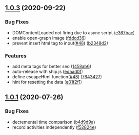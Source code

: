 ## [1.0.3](https://github.com/woowa-techcamp-2020/todo-14/compare/v1.0.2...v1.0.3) (2020-09-22)


### Bug Fixes

* DOMContentLoaded not firing due to async script ([e367bac](https://github.com/woowa-techcamp-2020/todo-14/commit/e367bac5115b833af2df0e428a05080fe707fcdc))
* enable open-graph image ([fddcd36](https://github.com/woowa-techcamp-2020/todo-14/commit/fddcd36a51bbb0a424dd9083cb58cc5cda6ac6a4))
* prevent insert html tag to input([#48](https://github.com/woowa-techcamp-2020/todo-14/issues/48)) ([b2348d2](https://github.com/woowa-techcamp-2020/todo-14/commit/b2348d275ca3240237af5f307b87ecb06edaed2e))


### Features

* add meta tags for better seo ([1458ab6](https://github.com/woowa-techcamp-2020/todo-14/commit/1458ab65ddd7d5f2377f4aacae5af7f7d5d078c7))
* auto-release with ship.js ([edaad01](https://github.com/woowa-techcamp-2020/todo-14/commit/edaad013d1644df898e8492f8024a5a7d3391481))
* define escapeHtml function([#48](https://github.com/woowa-techcamp-2020/todo-14/issues/48)) ([7643427](https://github.com/woowa-techcamp-2020/todo-14/commit/764342776a2e5fd912254a7ef192905d96286f09))
* hint for resetting the data ([e01f2f1](https://github.com/woowa-techcamp-2020/todo-14/commit/e01f2f1193072be74d7d49d9191aad0f6fb6b81d))



## [1.0.1](https://github.com/woowa-techcamp-2020/todo-14/compare/v1.0.0...v1.0.1) (2020-07-26)


### Bug Fixes

* decremental time comparison ([b4d9d9a](https://github.com/woowa-techcamp-2020/todo-14/commit/b4d9d9a40455f4c6b4031b9ade1198b6e6ca0d35))
* record activities independently ([f52824e](https://github.com/woowa-techcamp-2020/todo-14/commit/f52824ee12cf8181e195032b91f811927a26457f))



